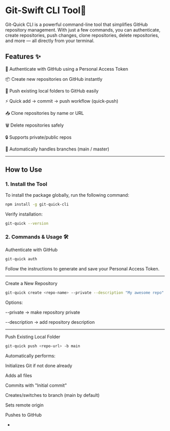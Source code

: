# Git-Swift CLI Tool🚀

Git-Quick CLI is a powerful command-line tool that simplifies GitHub repository management. With just a few commands, you can authenticate, create repositories, push changes, clone repositories, delete repositories, and more — all directly from your terminal.

## Features ✨

🔑 Authenticate with GitHub using a Personal Access Token

📦 Create new repositories on GitHub instantly

🚀 Push existing local folders to GitHub easily

⚡ Quick add → commit → push workflow (quick-push)

📥 Clone repositories by name or URL

🗑️ Delete repositories safely

🔒 Supports private/public repos

🔄 Automatically handles branches (main / master)

---

## How to Use

### 1. Install the Tool

To install the package globally, run the following command:

````bash
npm install -g git-quick-cli
````

Verify installation:

```bash
git-quick --version
```

### 2. Commands & Usage 🛠️

Authenticate with GitHub

```bash
git-quick auth
```
Follow the instructions to generate and save your Personal Access Token.

---

Create a New Repository

```bash
git-quick create <repo-name> --private --description "My awesome repo"
```

Options:

--private → make repository private

--description <text> → add repository description

---

Push Existing Local Folder

```bash
git-quick push <repo-url> -b main
```
Automatically performs:

Initializes Git if not done already

Adds all files

Commits with "Initial commit"

Creates/switches to branch (main by default)

Sets remote origin

Pushes to GitHub

-

